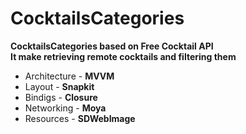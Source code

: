 # CocktailsCategories
**CocktailsCategories based on Free Cocktail API**
<br />
**It make retrieving remote cocktails and filtering them**
<br />
* Architecture - **MVVM**
* Layout - **Snapkit**
* Bindigs - **Closure**
* Networking - **Moya**
* Resources - **SDWebImage**
<br />

